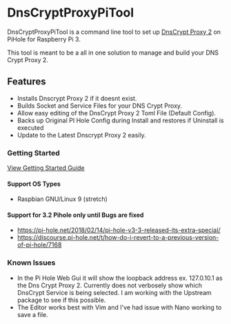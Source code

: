 # DnsCryptProxyPiTool


DnsCryptProxyPiTool is a command line tool to set up [DnsCrypt Proxy 2](https://github.com/jedisct1/dnscrypt-proxy) on PiHole for Raspberry Pi 3.

This tool is meant to be a all in one solution to manage and build your DNS Crypt Proxy 2.

## Features

- Installs Dnscrypt Proxy 2 if it doesnt exist.
- Builds Socket and Service Files for your DNS Crypt Proxy. 
- Allow easy editing of the DnsCrypt Proxy 2 Toml File (Default Config).
- Backs up Original PI Hole Config during Install and restores if Uninstall is executed
- Update to the Latest Dnscrypt Proxy 2 easily.

### Getting Started

[View Getting Started Guide](GET_STARTED.MD)

#### Support OS Types
- Raspbian GNU/Linux 9 (stretch)


#### Support for 3.2 Pihole only until Bugs are fixed
- https://pi-hole.net/2018/02/14/pi-hole-v3-3-released-its-extra-special/
- https://discourse.pi-hole.net/t/how-do-i-revert-to-a-previous-version-of-pi-hole/7168
 
### Known Issues
- In the Pi Hole Web Gui it will show the loopback address ex. 127.0.10.1 as the Dns Crypt Proxy 2.
Currently does not verbosely show which DnsCrypt Service is being selected. I am working with the Upstream
package to see if this possible.
- The Editor works best with Vim and I've had issue with Nano working to save a file.



